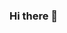 ### Hi there 👋

<!--
**gh0stfaceee/gh0stfaceee** 
---

- Learning Pentesting
- Malware Developper
- Langages : c, cpp, assembleur, python, golang

-->

